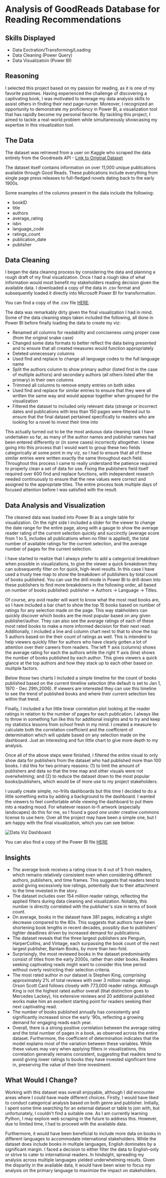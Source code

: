 # Analysis of GoodReads Database for Reading Recommendations

## Skills Displayed
- Data Exctration/Transforming/Loading
- Data Cleaning (Power Query)
- Data Visualizatoin (Power BI)

## Reasoning
I selected this project based on my passion for reading, as it is one of my favorite pastimes. Having experienced the challenge of discovering a captivating book, I was motivated to leverage my data analysis skills to assist others in finding their next page-turner. Moreover, I recognized an opportunity to demonstrate my proficiency in Power BI, a visualization tool that has rapidly become my personal favorite. By tackling this project, I aimed to tackle a real-world problem while simultaneously showcasing my expertise in this visualization tool.

## The Data
The dataset was retrieved from a user on Kaggle who scraped the data entirely from the Goodreads API - [Link to Original Dataset](https://www.kaggle.com/datasets/jealousleopard/goodreadsbooks)

The dataset itself contains information on over 11,000 unique publications available through Good Reads. These publications include everything from single page press releases to full-fledged novels dating back to the early 1900s. 

Some examples of the columns present in the data include the following:

- bookID
- title
- authors
- average_rating
- isbn
- language_code
- ratings_count
- publication_date
- publisher

## Data Cleaning
I began the data cleaning process by considering the data and planning a rough draft of my final visualization. Once I had a rough idea of what information would most benefit my stakeholders reading decision given the available data. I downloaded a copy of the data in .csv format and subsequently loaded it directly into Microsoft Power BI for transformation. 

You can find a copy of the .csv file [HERE](https://github.com/Cypho-Dyas/tesmith_portolio_projects/blob/main/3%20-%20Reading%20Recomendations%20Dashboard/books.csv). 

The data was remarkably dirty given the final visualization I had in mind. Some of the data cleaning steps taken included the following, all done in Power BI before finally loading the data to create my viz:

- Renamed all columns for readability and conciseness using proper case (from the original snake case)
- Changed some data formats to better reflect the data being presented and to ensure that all created measures would function appropriately
- Deleted unnecessary columns
- Used find and replace to change all language codes to the full language name
- Split the authors column to show primary author (listed first in the case of multiple authors) and secondary authors (all others listed after the primary) in their own columns
- Trimmed all columns to remove empty entries on both sides
- Used find and replace for similar entries to ensure that they were all written the same way and would appear together when grouped for the visualization
- Filtered the dataset to included only relevant data (strange or incorrect dates and publications with less than 150 pages were filtered out to ensure that the final dataset pertained specifically to readers who are looking for a novel to invest their time into

This actually turned out to be the most arduous data cleaning task I have undertaken so far, as many of the author names and publisher names had been entered differently or (in some cases) incorrectly altogether. I knew going into this process that I would want to group these two fields categorically at some point in my viz, so I had to ensure that all of these similar entries were written exactly the same throughout each field. Throughout this process I came to really understand the patience required to properly clean a set of data for use. Fixing the publishers field itself required over 600 find and replace functions, with independent research needed continuously to ensure that the new values were correct and assigned to the appropriate titles. The entire process took multiple days of focused attention before I was satisfied with the result.

## Data Analysis and Visualization
The cleaned data was loaded into Power Bi as a single table for visualization. On the right side I included a slider for the viewer to change the date range for the entire page, along with a gauge to show the average reader rating of the current selection quickly and succinctly (average score from 1 to 5, includes all publications when no filter is applied), the total number of available ratings for the current selection, and the average number of pages for the current selection. 

I have started to realize that I always prefer to add a categorical breakdown when possible in visualizations, to give the viewer a quick breakdown they can subsequently filter on for quick, high-level results. In this case I have used a trusty tree map to show the breakdown of publishers by total count of books published. You can use the drill mode in Power BI to drill down into these publishers to find more breakdowns in the following order, all based on number of books published: publisher -> Authors -> Language -> Titles. 

Of course, any avid reader will want to know what the most read books are, so I have included a bar chart to show the top 15 books based on number of ratings for any selection made on the page. This way stakholders can quickly discover which books are the most popular based on any given publisher/author. They can also see the average ratings of each of these most rated books to make a more informed decision for their next read. Additionally, I included a line and column chart next to that to show the top 5 authors based on the their count of ratings as well. This is intended to help viewers quickly filter for authors who have clearly gotten a lot of attention over their careers from readers. The left Y axis (columns) shows the average rating for each the authors while the right Y axis (line) shows the number of books published by each author. This gives viewers a quick glance at the top authors and how they stack up to each other based on multiple factors.

Below those two charts I included a simple timeline for the count of books published based on the current timeline selection (the default is set to Jan 1, 1970 - Dec 29th,2006). If viewers are interested they can use this timeline to see the trend of published books and where their current selection lies within that trend. 

Finally, I included a fun little linear correlation plot looking at the reader ratings in relation to the number of pages for each publication. I always like to throw in something fun like this for additional insights and to try and keep my statistics lessons from school fresh in my mind. I created a measure to calculate both the correlation coefficient and the coefficient of determination which will update based on any selection made on the dashboard. Just an interesting and fun little chart to give more depth to my analysis. 

Once all of the above steps were finished, I filtered the entire visual to only show data for publishers from the dataset who had published more than 100 books. I did this for two primary reasons: (1) to limit the amount of publishers and data so that the tree map and other visuals were not overwhelming; and (2) to reduce the dataset down to the most popular books/publishers, which would be of more use to my project stakeholders. 

I usually create simple, no-frills dashboards but this time I decided to do a little something extra by adding a background to the dashboard. I wanted the viewers to feel comfortable while viewing the dashboard to put them into a reading mood. For whatever reason lo-fi artwork (especially landscapes) do this for me, so I found a good one under creative commons license to use here. Over all the project may have been a simple one, but I am happy with the final visualization, which you can see below:

![Data Viz Dashboard](https://github.com/Cypho-Dyas/tesmith_portolio_projects/blob/main/3%20-%20Reading%20Recomendations%20Dashboard/Reading%20Recommendation%20Dashboard1.PNG)

You can also find a copy of the Power BI file [HERE](https://github.com/Cypho-Dyas/tesmith_portolio_projects/blob/main/3%20-%20Reading%20Recomendations%20Dashboard/Reading%20Recommendation%20Dashboard.pbix)

## Insights

- The average book receives a rating close to 4 out of 5 from readers, which remains relatively consistent even when considering different authors, publishers, and time frames. This suggests that readers tend to avoid giving excessively low ratings, potentially due to their attachment to the time invested in the story.
- The dataset includes over 154 million reader ratings, reflecting the applied filters during data cleaning and visualization. Notably, this number is directly correlated with the publisher's size in terms of book count.
- On average, books in the dataset have 381 pages, indicating a slight decrease compared to the 80s. This suggests that authors have been shortening book lengths in recent decades, possibly due to publishers' tighter deadlines driven by increased demand for publications.
- The dataset reveals that the three largest publishers are Penguin, HarperCollins, and Vintage, each surpassing the book count of the next largest publisher, Bantam Books, by more than two-fold.
- Surprisingly, the most reviewed books in the dataset predominantly consist of titles from the early 2000s, rather than older books. Readers seeking captivating reads might want to consider this time period without overly restricting their selection criteria.
- The most rated author in our dataset is Stephen King, comprising approximately 2% of total reviews with over 3 million reader ratings. Orson Scott Card follows closely with 773,000 reader ratings. Although King is not the highest rated author overall (that distinction goes to Mercedes Lackey), his extensive reviews and 20 additional published works make him an excellent starting point for readers seeking their next captivating read.
- The number of books published annually has consistently and significantly increased since the early '90s, reflecting a growing demand for engaging reads each year.
- Overall, there is a strong positive correlation between the average rating and the total number of pages in a book, as observed across the entire dataset. Furthermore, the coefficient of determination indicates that the model explains most of the variation between these variables. While these values may vary when applying filters in visualizations, this correlation generally remains consistent, suggesting that readers tend to avoid giving lower ratings to books they have invested significant time in, preserving the value of their time investment.

## What Would I Change?
Working with this dataset was overall enjoyable, although I did encounter areas where I could have made different choices. Firstly, I would have liked to conduct categorical analysis based on both genre and publisher. Initially, I spent some time searching for an external dataset or table to join with, but unfortunately, I couldn't find a suitable one. As I am currently learning Python, I may explore web scraping in the future to address this. However, due to limited time, I had to proceed with the available data.

Furthermore, it would have been beneficial to include more data on books in different languages to accommodate international stakeholders. While the dataset does include books in multiple languages, English dominates by a significant margin. I faced a decision to either filter the data to English-only or strive to cater to international readers. In hindsight, spreading my analysis across multiple languages yielded underwhelming results. Given the disparity in the available data, it would have been wiser to focus my analysis on the primary language to maximize the impact on stakeholders.
